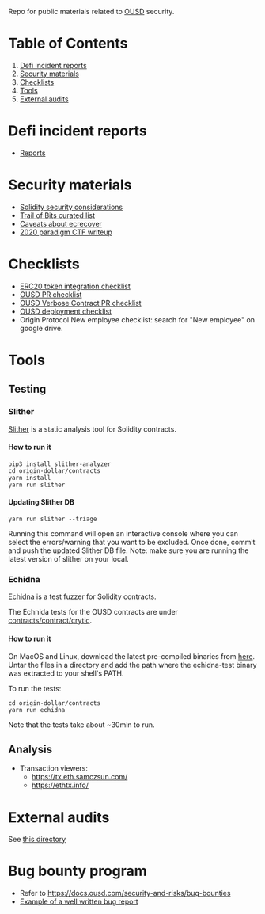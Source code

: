 Repo for public materials related to [OUSD](https://www.ousd.com) security.

# Table of Contents
 1. [Defi incident reports](#defi-incident-reports)
 1. [Security materials](#security-materials)
 1. [Checklists](#checklists)
 1. [Tools](#tools)
 1. [External audits](#external-audits)

# Defi incident reports
  - [Reports](/incidents)

# Security materials
 - [Solidity security considerations](https://docs.soliditylang.org/en/v0.7.5/security-considerations.html)
 - [Trail of Bits curated list](https://github.com/crytic/awesome-ethereum-security)
 - [Caveats about ecrecover](https://docs.kaleido.io/faqs/why-ecrecover-fails/)
 - [2020 paradigm CTF writeup](https://github.com/DanielVF/2020_paradigm_ctf_writeup)

# Checklists
 - [ERC20 token integration checklist](https://github.com/crytic/building-secure-contracts/blob/master/development-guidelines/token_integration.md)
 - [OUSD PR checklist](https://github.com/OriginProtocol/origin-dollar/blob/master/pull_request_template.md)
 - [OUSD Verbose Contract PR checklist](https://github.com/OriginProtocol/security/blob/master/templates/Contract-Code-Review-Example.md)
 - [OUSD deployment checklist](https://docs.google.com/spreadsheets/d/1phyzOJMmTBPIqTTa0v7HY6XJkjRmbrcdULRZPo_JEoY/edit?usp=sharing)
 - Origin Protocol New employee checklist: search for "New employee" on google drive.

# Tools

## Testing
### Slither
[Slither](https://github.com/crytic/slither) is a static analysis tool for Solidity contracts.

#### How to run it
```
pip3 install slither-analyzer
cd origin-dollar/contracts
yarn install
yarn run slither
```

#### Updating Slither DB
```
yarn run slither --triage
```
Running this command will open an interactive console where you can select the errors/warning that you want to be excluded. Once done, commit and push the updated Slither DB file. Note: make sure you are running the latest version of slither on your local.

### Echidna
[Echidna](https://github.com/crytic/echidna) is a test fuzzer for Solidity contracts.

The Echnida tests for the OUSD contracts are under [contracts/contract/crytic](https://github.com/OriginProtocol/origin-dollar/tree/master/contracts/contracts/crytic).

#### How to run it
On MacOS and Linux, download the latest pre-compiled binaries from [here](https://github.com/crytic/echidna/releases).
Untar the files in a directory and add the path where the echidna-test binary was extracted to your shell's PATH.

To run the tests:
```
cd origin-dollar/contracts
yarn run echidna
```

Note that the tests take about ~30min to run.

## Analysis
  - Transaction viewers:
    - https://tx.eth.samczsun.com/
    - https://ethtx.info/

# External audits
  See [this directory](https://github.com/OriginProtocol/security/tree/master/audits)
  
# Bug bounty program
  - Refer to https://docs.ousd.com/security-and-risks/bug-bounties
  - [Example of a well written bug report](https://gist.github.com/DanielVF/66f459da88804d1fd917c47576c68523)


